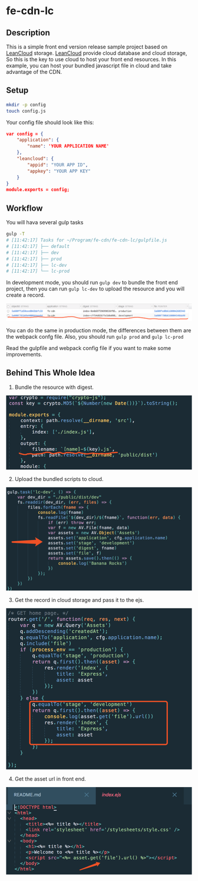 # fe-cdn-lc

## Description

This is a simple front end version release sample project based on [LeanCloud](https://leancloud.cn) storage. [LeanCloud](https://leancloud.cn) provide cloud database and cloud storage, So this is the key to use cloud to host your front end resources. 
In this example, you can host your bundled javascript file in cloud and take advantage of the CDN.

## Setup

```bash
mkdir -p config
touch config.js
```

Your config file should look like this: 

```json
var config = {
    "application": {
        "name": 'YOUR APPLICATION NAME'
    },
    "leancloud": {
        "appid": "YOUR APP ID",
        "appkey": "YOUR APP KEY"
    }
}
module.exports = config;
```

## Workflow

You will hava several gulp tasks

```bash
gulp -T
# [11:42:17] Tasks for ~/Program/fe-cdn/fe-cdn-lc/gulpfile.js
# [11:42:17] ├── default
# [11:42:17] ├── dev
# [11:42:17] ├── prod
# [11:42:17] ├── lc-dev
# [11:42:17] └── lc-prod
```

In development mode, you should run `gulp dev` to bundle the front end project, then you can run `gulp lc-dev` to upload the resource and you will create a record.

![Screenshot](images/WX20180118-114422.png?raw=true "Screenshot")

You can do the same in production mode, the differences between them are the webpack confg file. Also, you should run `gulp prod` and `gulp lc-prod`

Read the gulpfile and webpack config file if you want to make some improvements.

## Behind This Whole Idea

1. Bundle the resource with digest.

![Screenshot](images/WX20180118-115318@2x.png?raw=true "Screenshot")

2. Upload the bundled scripts to cloud.

![Screenshot](images/WX20180118-115342@2x.png?raw=true "Screenshot")

3. Get the record in cloud storage and pass it to the ejs.

![Screenshot](images/WX20180118-115411@2x.png?raw=true "Screenshot")

4. Get the asset url in front end.

![Screenshot](images/WX20180118-115426@2x.png?raw=true "Screenshot")
